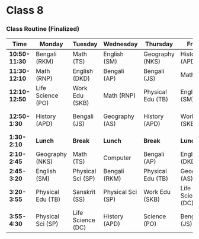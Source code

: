 # Class 8
### **Class Routine (Finalized)**

| Time | Monday | Tuesday | Wednesday | Thursday | Friday | Saturday |
| --- | --- | --- | --- | --- | --- | --- |
| **10:50-11:30** | Bengali (RKM) | Math (TS) | English (SM) | Geography (NKS) | History (APD) | English (DKD) |
| **11:30-12:10** | Math (RNP) | English (DKD) | Bengali (AP) | Bengali (JS) | Math (TS) | Math (RNP) |
| **12:10-12:50** | Life Science (PO) | Work Edu (SKB) | Math (RNP) | Physical Edu (TB) | English (SM) | Bengali (RKM) |
| **12:50-1:30** | History (APD) | Bengali (JS) | Geography (AS) | History (APD) | Work Edu (SKB) | Life Science (APD) |
| **1:30-2:10** | **Lunch** | **Break** | **Lunch** | **Break** | **Lunch** | **\-** |
| **2:10-2:45** | Geography (NKS) | Math (TS) | Computer | Bengali (AP) | English (DKD) | **\-** |
| **2:45-3:20** | English (SM) | Physical Sci (SP) | Bengali (RKM) | Physical Edu (TB) | Geography (AS) | **\-** |
| **3:20-3:55** | Physical Edu (TB) | Sanskrit (SS) | Physical Sci (SP) | Work Edu (SKB) | Life Science (DC) | **\-** |
| **3:55-4:30** | Physical Sci (SP) | Life Science (DC) | History (APD) | Science (PO) | Bengali (JS) | **\-** |”
